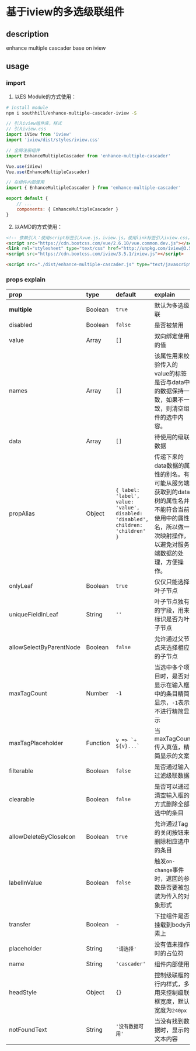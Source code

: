 # 基于iview的多选级联组件

## description

enhance multiple cascader base on iview

## usage

### import
1. 以ES Module的方式使用：
```bash
# install module
npm i southhill/enhance-multiple-cascader-iview -S
```
```javascript
// 引入iview组件库，样式
// 引入iview.css
import iView from 'iview'
import 'iview/dist/styles/iview.css'

// 全局注册组件
import EnhanceMultipleCascader from 'enhance-multiple-cascader'

Vue.use(iView)
Vue.use(EnhanceMultipleCascader)

// 在组件内部使用
import { EnhanceMultipleCascader } from 'enhance-multiple-cascader'

export default {
    // ...
    components: { EnhanceMultipleCascader }
}
```
2. 以AMD的方式使用：  
```html
<!-- 依赖引入：使用script标签引入vue.js，iview.js。使用link标签引入iview.css。-->
<script src="https://cdn.bootcss.com/vue/2.6.10/vue.common.dev.js"></script>
<link rel="stylesheet" type="text/css" href="http://unpkg.com/iview@3.5.1/dist/styles/iview.css">
<script src="https://cdn.bootcss.com/iview/3.5.1/iview.js"></script>

<script src="./dist/enhance-multiple-cascader.js" type="text/javascript"><script>
```
### props explain
<!-- props explain start -->
| prop                    | type     | default                                                                                     | explain                                                                                                                                                    |
| :---------------------- | :------- | :------------------------------------------------------------------------------------------ | :--------------------------------------------------------------------------------------------------------------------------------------------------------- |
| **multiple**            | Boolean  | `true`                                                                                      | 默认为多选级联                                                                                                                                             |
| disabled                | Boolean  | `false`                                                                                     | 是否被禁用                                                                                                                                                 |
| value                   | Array    | `[]`                                                                                        | 双向绑定使用的值                                                                                                                                           |
| names                   | Array    | `[]`                                                                                        | 该属性用来校验传入的value的标签是否与data中的数据保持一致，如果不一致，则清空组件的选中内容。                                                              |
| data                    | Array    | `[]`                                                                                        | 待使用的级联数据                                                                                                                                           |
| propAlias               | Object   | <code>{ label: 'label', value: 'value', disabled: 'disabled', children: 'children' }</code> | 传递下来的data数据的属性的别名。有可能从服务端获取到的data树的属性名并不能符合当前使用中的属性名，所以做一次映射操作，以避免对服务端数据的处理，方便操作。 |
| onlyLeaf                | Boolean  | `true`                                                                                      | 仅仅只能选择叶子节点                                                                                                                                       |
| uniqueFieldInLeaf       | String   | `''`                                                                                        | 叶子节点独有的字段，用来标识是否为叶子节点                                                                                                                 |
| allowSelectByParentNode | Boolean  | `false`                                                                                     | 允许通过父节点来选择相应的子节点                                                                                                                           |
| maxTagCount             | Number   | `-1`                                                                                        | 当选中多个项目时，是否对显示在输入框中的条目精简显示，`-1`表示不进行精简显示                                                                               |
| maxTagPlaceholder       | Function | <code>v => \`+ ${v}...\`<code>                                                              | 当maxTagCount传入真值，精简显示的文案                                                                                                                      |
| filterable              | Boolean  | `false`                                                                                     | 是否通过输入过滤级联数据                                                                                                                                   |
| clearable               | Boolean  | `false`                                                                                     | 是否可以通过清空输入框的方式删除全部选中的条目                                                                                                             |
| allowDeleteByCloseIcon  | Boolean  | `true`                                                                                      | 允许通过Tag的关闭按钮来删除相应选中的条目                                                                                                                  |
| labelInValue            | Boolean  | `false`                                                                                     | 触发`on-change`事件时，返回的参数是否要被包装为传入的对象形式                                                                                              |
| transfer                | Boolean  | -                                                                                           | 下拉组件是否挂载到body元素上                                                                                                                               |
| placeholder             | String   | `'请选择'`                                                                                  | 没有值未操作时的占位符                                                                                                                                     |
| name                    | String   | `'cascader'`                                                                                | 组件内部使用                                                                                                                                               |
| headStyle               | Object   | `{}`                                                                                        | 控制级联框的行内样式，多用来控制级联框宽度，默认宽度为`240px`                                                                                              |
| notFoundText            | String   | `'没有数据可用'`                                                                            | 当没有找到数据时，显示的文本内容                                                                                                                           |
<!-- props explain end -->
